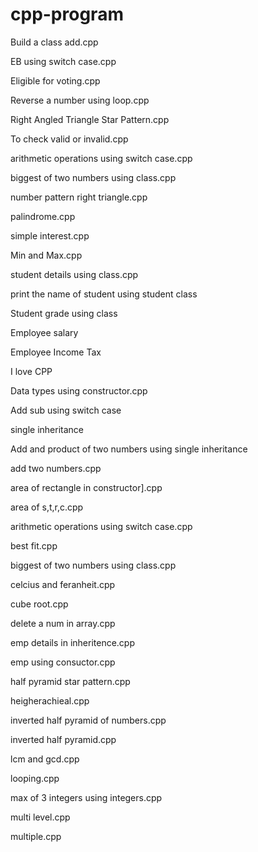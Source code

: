 # cpp-program

Build a class add.cpp

EB using switch case.cpp

Eligible for voting.cpp

Reverse a number using loop.cpp

Right Angled Triangle Star Pattern.cpp

To check valid or invalid.cpp

arithmetic operations using switch case.cpp

biggest of two numbers using class.cpp

number pattern right triangle.cpp

palindrome.cpp

simple interest.cpp

Min and Max.cpp

student details using class.cpp

print the name of student using student class

Student grade using class

Employee salary

Employee Income Tax

I love CPP

Data types using constructor.cpp

Add sub using switch case

single inheritance

Add and product of two numbers using single inheritance

add two numbers.cpp

area of rectangle in constructor].cpp

area of s,t,r,c.cpp

arithmetic operations using switch case.cpp

best fit.cpp

biggest of two numbers using class.cpp

celcius and feranheit.cpp

cube root.cpp

delete a num in array.cpp

emp details in inheritence.cpp

emp using consuctor.cpp

half pyramid star pattern.cpp

heigherachieal.cpp

inverted half pyramid of numbers.cpp

inverted half pyramid.cpp

lcm and gcd.cpp

looping.cpp

max of 3 integers using integers.cpp

multi level.cpp

multiple.cpp
